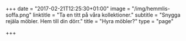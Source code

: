 +++
date = "2017-02-21T12:25:30+01:00"
image = "/img/hemmlis-soffa.png"
linktitle = "Ta en titt på våra kollektioner."
subtitle = "Snygga rejäla möbler. Hem till din dörr."
title = "Hyra möbler?"
type = "page"

+++
